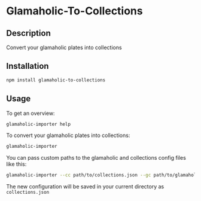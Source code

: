 # Glamaholic-To-Collections

## Description
Convert your glamaholic plates into collections

## Installation
```bash
npm install glamaholic-to-collections
```

## Usage
To get an overview:
```bash
glamaholic-importer help
```

To convert your glamaholic plates into collections:
```bash
glamaholic-importer
```

You can pass custom paths to the glamaholic and collections config files like this:
```bash
glamaholic-importer --cc path/to/collections.json --gc path/to/glamaholic.json
```

The new configuration will be saved in your current directory as `collections.json`
